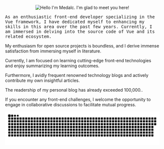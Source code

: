 <!-- Hello Typing Text -->
<p align="center">
    <img
        alt="Hello I'm Medalc. I'm glad to meet you here!"
        src="https://readme-typing-svg.herokuapp.com?font=Fira+Code&pause=1000&random=false&width=600&lines=Hello+I'm+Medalc.+I'm+glad+to+meet+you+here!"
    />
</p>

<!-- Introduction -->
<p style="font-size: 14px;font-family: monospace;">
As an enthusiastic front-end developer specializing in the Vue framework, I have dedicated myself to enhancing my skills in this area over the past few years. Currently, I am immersed in delving into the source code of Vue and its related ecosystem.

My enthusiasm for open source projects is boundless, and I derive immense satisfaction from immersing myself in
literature.

Currently, I am focused on learning cutting-edge front-end technologies and enjoy summarizing my learning outcomes.

Furthermore, I avidly frequent renowned technology blogs and actively contribute my own insightful articles.

The readership of my personal blog has already exceeded 100,000..

If you encounter any front-end challenges, I welcome the opportunity to engage in collaborative discussions to
facilitate mutual progress.
</p>

<!-- Snake Code Contribution Map -->
<picture>
  <source media="(prefers-color-scheme: dark)" srcset="https://raw.githubusercontent.com/Medalc/Medalc/output/github-contribution-grid-snake-dark.svg">
  <source media="(prefers-color-scheme: light)" srcset="https://raw.githubusercontent.com/Medalc/Medalc/output/github-contribution-grid-snake.svg">
  <img alt="github contribution grid snake animation" src="https://raw.githubusercontent.com/Medalc/Medalc/output/github-contribution-grid-snake.svg">
</picture>

<!-- My Top Open Source Projects -->
<!-- <details open> 
  <summary><h2>📘 My Top Open Source Projects</h2></summary>

<h3>🎮 Games Ecosystem</h3>
<p>
    <a href="https://github.com/Medalc/e-card"><img width="278" src="https://denvercoder1-github-readme-stats.vercel.app/api/pin/?username=Medalc&repo=e-card&bg_color=1F222E&title_color=F85D7F&hide_border=true&icon_color=F8D866&show_icons=false" alt="readme-typing-svg"></a>
    <a href="https://github.com/Medalc/electron-game-template"><img width="278" src="https://denvercoder1-github-readme-stats.vercel.app/api/pin/?username=Medalc&repo=electron-game-template&bg_color=1F222E&title_color=F85D7F&hide_border=true&icon_color=F8D866&show_icons=false" alt="github-readme-streak-stats"></a>
    <a href="https://github.com/MedalcGames/divination-liuyao"><img width="278" src="https://denvercoder1-github-readme-stats.vercel.app/api/pin/?username=MedalcGames&repo=divination-liuyao&bg_color=1F222E&title_color=F85D7F&hide_border=true&icon_color=F8D866&show_icons=false" alt="github-readme-streak-stats"></a>
    <a href="https://github.com/Medalc/game-develop-template"><img width="278" src="https://denvercoder1-github-readme-stats.vercel.app/api/pin/?username=Medalc&repo=game-develop-template&bg_color=1F222E&title_color=F85D7F&hide_border=true&icon_color=F8D866&show_icons=false" alt="github-readme-streak-stats"></a>
    <a href="https://github.com/Medalc/poker-game-template"><img width="278" src="https://denvercoder1-github-readme-stats.vercel.app/api/pin/?username=Medalc&repo=poker-game-template&bg_color=1F222E&title_color=F85D7F&hide_border=true&icon_color=F8D866&show_icons=false" alt="github-readme-streak-stats"></a>
    <a href="https://github.com/qingjiuge/gobang-game"><img width="278" src="https://denvercoder1-github-readme-stats.vercel.app/api/pin/?username=qingjiuge&repo=gobang-game&bg_color=1F222E&title_color=F85D7F&hide_border=true&icon_color=F8D866&show_icons=false" alt="github-readme-streak-stats"></a>
</p>
<h3>🔧 Tools Ecosystem</h3>
<p>
    <a href="https://github.com/MedalcTools/encryption"><img width="278" src="https://denvercoder1-github-readme-stats.vercel.app/api/pin/?username=MedalcTools&repo=encryption&bg_color=1F222E&title_color=F85D7F&hide_border=true&icon_color=F8D866&show_icons=false" alt="github-readme-streak-stats"></a>
    <a href="https://github.com/MedalcTools/copy-js"><img width="278" src="https://denvercoder1-github-readme-stats.vercel.app/api/pin/?username=MedalcTools&repo=copy-js&bg_color=1F222E&title_color=F85D7F&hide_border=true&icon_color=F8D866&show_icons=false" alt="github-readme-streak-stats"></a>
    <a href="https://github.com/MedalcTools/file-preview-js"><img width="278" src="https://denvercoder1-github-readme-stats.vercel.app/api/pin/?username=MedalcTools&repo=file-preview-js&bg_color=1F222E&title_color=F85D7F&hide_border=true&icon_color=F8D866&show_icons=false" alt="github-readme-streak-stats"></a>
</p>
<h3>🧸 Personal Ecosystem</h3>
<p>
    <a href="https://github.com/Medalc/electron-game-template"><img width="278" src="https://denvercoder1-github-readme-stats.vercel.app/api/pin/?username=Medalc&repo=electron-game-template&bg_color=1F222E&title_color=F85D7F&hide_border=true&icon_color=F8D866&show_icons=false" alt="github-readme-streak-stats"></a>
    <a href="https://github.com/Medalc/ProjectConstructionBlog"><img width="278" src="https://denvercoder1-github-readme-stats.vercel.app/api/pin/?username=Medalc&repo=ProjectConstructionBlog&bg_color=1F222E&title_color=F85D7F&hide_border=true&icon_color=F8D866&show_icons=false" alt="github-readme-streak-stats"></a>
    <a href="https://github.com/Medalc/ProjectConstructionHub"><img width="278" src="https://denvercoder1-github-readme-stats.vercel.app/api/pin/?username=Medalc&repo=ProjectConstructionHub&bg_color=1F222E&title_color=F85D7F&hide_border=true&icon_color=F8D866&show_icons=false" alt="github-readme-streak-stats"></a>
    <a href="https://github.com/Medalc/music-explorer-web"><img width="278" src="https://denvercoder1-github-readme-stats.vercel.app/api/pin/?username=Medalc&repo=music-explorer-web&bg_color=1F222E&title_color=F85D7F&hide_border=true&icon_color=F8D866&show_icons=false" alt="github-readme-streak-stats"></a>
    <a href="https://github.com/Medalc/dual-colored-ball"><img width="278" src="https://denvercoder1-github-readme-stats.vercel.app/api/pin/?username=Medalc&repo=dual-colored-ball&bg_color=1F222E&title_color=F85D7F&hide_border=true&icon_color=F8D866&show_icons=false" alt="github-readme-streak-stats"></a>
    <a href="https://github.com/wh131462/leetcode-practice"><img width="278" src="https://denvercoder1-github-readme-stats.vercel.app/api/pin/?username=wh131462&repo=leetcode-practice&bg_color=1F222E&title_color=F85D7F&hide_border=true&icon_color=F8D866&show_icons=false" alt="github-readme-streak-stats"></a>
<h3>🧩 Browser Plugin</h3>
<p>
    <a href="https://github.com/Medalc/emoj-all"><img width="278" src="https://denvercoder1-github-readme-stats.vercel.app/api/pin/?username=Medalc&repo=emoj-all&bg_color=1F222E&title_color=F85D7F&hide_border=true&icon_color=F8D866&show_icons=false" alt="github-readme-streak-stats"></a>
    <a href="https://github.com/Medalc/labor-law"><img width="278" src="https://denvercoder1-github-readme-stats.vercel.app/api/pin/?username=Medalc&repo=labor-law&bg_color=1F222E&title_color=F85D7F&hide_border=true&icon_color=F8D866&show_icons=false" alt="github-readme-streak-stats"></a>
    <a href="https://github.com/984507092/platform-link"><img width="278" src="https://denvercoder1-github-readme-stats.vercel.app/api/pin/?username=984507092&repo=platform-link&bg_color=1F222E&title_color=F85D7F&hide_border=true&icon_color=F8D866&show_icons=false" alt="github-readme-streak-stats"></a>

[//]: # (    <a href="https://github.com/MedalcTools/copyjs"><img width="278" src="https://denvercoder1-github-readme-stats.vercel.app/api/pin/?username=MedalcTools&repo=copyjs&bg_color=1F222E&title_color=F85D7F&hide_border=true&icon_color=F8D866&show_icons=false" alt="github-readme-streak-stats"></a>)
</p>

<a href="https://github.com/Medalc?tab=repositories&sort=stargazers"><img alt="All Repositories" title="All Repositories" src="https://custom-icon-badges.demolab.com/badge/-Click%20Here%20For%20All%20My%20Repos-1F222E?style=for-the-badge&logoColor=white&logo=repo"/></a>
</details> -->

<!-- My Code Time -->
<!-- <details open>
     <summary><h2>🔭 My Code Time</h2></summary> -->

<!--START_SECTION:waka-->
<!-- ![Code Time](http://img.shields.io/badge/Code%20Time-855%20hrs%2024%20mins-blue) -->

<!-- **🐱 My GitHub Data** 

> 🏆 605 Contributions in the Year 2024
 > 
> 📦 95.0 kB Used in GitHub's Storage 
 > 
> 🚫 Not Opted to Hire
 > 
> 📜 21 Public Repositories 
 > 
> 🔑 0 Private Repositories  
 >  -->
<!-- **I'm an Early 🐤** 

```text
🌞 Morning    155 commits    █████░░░░░░░░░░░░░░░░░░░░   22.83% 
🌆 Daytime    303 commits    ███████████░░░░░░░░░░░░░░   44.62% 
🌃 Evening    130 commits    ████░░░░░░░░░░░░░░░░░░░░░   19.15% 
🌙 Night      91 commits     ███░░░░░░░░░░░░░░░░░░░░░░   13.4%

```
📅 **I'm Most Productive on Friday** 

```text
Monday       88 commits     ███░░░░░░░░░░░░░░░░░░░░░░   12.96% 
Tuesday      88 commits     ███░░░░░░░░░░░░░░░░░░░░░░   12.96% 
Wednesday    120 commits    ████░░░░░░░░░░░░░░░░░░░░░   17.67% 
Thursday     140 commits    █████░░░░░░░░░░░░░░░░░░░░   20.62% 
Friday       159 commits    █████░░░░░░░░░░░░░░░░░░░░   23.42% 
Saturday     56 commits     ██░░░░░░░░░░░░░░░░░░░░░░░   8.25% 
Sunday       28 commits     █░░░░░░░░░░░░░░░░░░░░░░░░   4.12%

```


📊 **This Week I Spent My Time On** 

```text
💬 Programming Languages: 
Vue.js                   16 hrs 19 mins      █████████████████████░░░░   83.51% 
JavaScript               2 hrs 47 mins       ███░░░░░░░░░░░░░░░░░░░░░░   14.29% 
Text                     11 mins             ░░░░░░░░░░░░░░░░░░░░░░░░░   0.96% 
JSON                     9 mins              ░░░░░░░░░░░░░░░░░░░░░░░░░   0.8% 
GitIgnore file           2 mins              ░░░░░░░░░░░░░░░░░░░░░░░░░   0.22%

🔥 Editors: 
VS Code                  19 hrs 19 mins      ████████████████████████░   98.82% 
WebStorm                 13 mins             ░░░░░░░░░░░░░░░░░░░░░░░░░   1.18%

💻 Operating System: 
Windows                  18 hrs 51 mins      ████████████████████████░   96.45% 
Mac                      41 mins             █░░░░░░░░░░░░░░░░░░░░░░░░   3.55%

```

**I Mostly Code in TypeScript** 

```text
TypeScript               13 repos            ██████████░░░░░░░░░░░░░░░   41.94% 
Vue                      9 repos             ███████░░░░░░░░░░░░░░░░░░   29.03% 
JavaScript               5 repos             ████░░░░░░░░░░░░░░░░░░░░░   16.13% 
Python                   3 repos             ██░░░░░░░░░░░░░░░░░░░░░░░   9.68% 
C#                       1 repo              ░░░░░░░░░░░░░░░░░░░░░░░░░   3.23%

```



 Last Updated on 27/04/2024 -->
<!--END_SECTION:waka-->
</details>

<!-- Stats and Activity -->
<!-- <details open> 
  <summary><h2>📊 Stats and Activity</h2></summary>

<h3>🔥 Streak Stats</h3>
  <p>
    <a href="https://github.com/Medalc">
      <img title="🔥 Get streak stats for your profile at git.io/streak-stats" alt="Medalc's streak" src="https://github-readme-streak-stats-9m8ugfa77-denvercoder1.vercel.app/?user=Medalc&theme=monokai-metallian&hide_border=true"/>
    </a>
  </p>

<h3>💻 GitHub Profile Stats</h3>
<a href="https://github.com/Medalc">
<img alt="Medalc's Github Stats" src="https://github-readme-stats.vercel.app/api?username=Medalc&show_icons=true&count_private=true&theme=react&hide_border=true&bg_color=1F222E&title_color=F85D7F&icon_color=F8D866" height="192px"/>
</a>
<a href="https://github.com/Medalc">
<img alt="Medalc's Top Languages" src="https://denvercoder1-github-readme-stats.vercel.app/api/top-langs/?username=Medalc&langs_count=8&layout=compact&theme=react&hide_border=true&bg_color=1F222E&title_color=F85D7F&icon_color=F8D866&hide=Jupyter%20Notebook,Roff" height="192px"/>
</a>
<br/>

<a href="https://github.com/Medalc">
  <img alt="Medalc's Activity Graph" src="https://github-readme-activity-graph.vercel.app/graph/?username=Medalc&bg_color=1F222E&color=F8D866&line=F85D7F&point=FFFFFF&hide_border=true" />
</a>
</details> -->

<!-- My Favorite Tools -->
<!-- <details open> 
  <summary><h2>🛠️ My Favorite Tools</h2></summary>

<h3>👨‍💻 Programming and Markup Languages</h3>

  <p>
    <img
        alt="Programming Tool Icon"
        src="https://skillicons.dev/icons?i=html,css,sass,windicss,js,regex,ts,nodejs,angular,vue,nuxtjs,vite,vitest,electron,swift,svelte,cpp,python,golang,rust,lua,docker,git,gitlab,jenkins,mysql,linux,vim,neovim,md"
    />
  </p>

<h3>💻 Software and Tools</h3>

  <p>
    <img
        alt="Programming Tool Icon"
        src="https://skillicons.dev/icons?i=bash,vscode,postman,ps,ai,pr,ae,au,discord,gcp,gmail,github,githubactions"
    />
  </p>
</details> -->

<!-- GitHub Trophies -->
<!-- <details open> 
  <summary><h2>🏆 GitHub Trophies</h2></summary>

  <p><a href="https://github.com/Medalc"><img src="https://github-profile-trophy.vercel.app/?username=Medalc&theme=discord&no-frame=true&no-bg=false&margin-w=4"></a></p>
</details> -->

<!-- Holopin Badges -->
<!-- <details> 
  <summary><h2>🏷️ Holopin Badges</h2></summary>

  <p><a href="https://holopin.io/@Medalc"><img src="https://holopin.me/@Medalc" alt="@Medalc&#39;s Holopin board"></a></p>
</details> -->

<!-- GitHub Card -->
<!-- <p>
    <img alt="github" src="./imgs/github_background.jpeg" />
</p> -->
